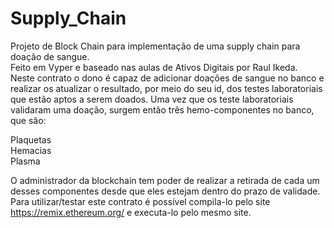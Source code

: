 # Supply_Chain
Projeto de Block Chain para implementação de uma supply chain para doação de sangue.  
Feito em Vyper e baseado nas aulas de Ativos Digitais por Raul Ikeda.  
Neste contrato o dono é capaz de adicionar doações de sangue no banco e realizar os atualizar o resultado, por meio do seu id, dos testes laboratoriais que estão aptos a serem doados.
Uma vez que os teste laboratoriais validaram uma doação, surgem então três hemo-componentes no banco, que são:
  
Plaquetas  
Hemacias  
Plasma  
  
O administrador da blockchain tem poder de realizar a retirada de cada um desses componentes desde que eles estejam dentro do prazo de validade.  
Para utilizar/testar este contrato é possível compila-lo pelo site https://remix.ethereum.org/ e executa-lo pelo mesmo site.  
